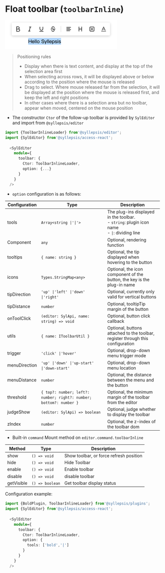 # Float toolbar (`toolbarInline`)

![toolbar.png](./_media/toolbar.png)

> Positioning rules
>
> - Display when there is text content, and display at the top of the selection area first
> - When selecting across rows, it will be displayed above or below according to the position where the mouse is released
> - Drag to select. Where mouse released far from the selection, it will be displayed at the position where the mouse is released first, and keep the left and right positions
> - In other cases where there is a selection area but no toolbar, appear when moved, centered on the mouse position

- The constructor `Ctor` of the follow-up toolbar is provided by `SylEditor` and import from `@syllepsis/editor`

```typescript
import {ToolbarInlineLoader} from'@syllepsis/editor';
import {SylEditor} from'@syllepsis/access-react';

  <SylEditor
    module={
      toolbar: {
        Ctor: ToolbarInlineLoader,
        option: {...}
      }
    }
  />
```

- `option` configuration is as follows:

| Configuration | Type                                                               | Description                                                                                         |
| ------------- | ------------------------------------------------------------------ | --------------------------------------------------------------------------------------------------- |
| tools         | `Array<string \|'\|'>`                                             | The plug-ins displayed in the toolbar.<br/> - `string`: plugin icon name <br> - `\|`: dividing line |
| Component     | `any`                                                              | Optional, rendering function                                                                        |
| tooltips      | `{ name: string }`                                                 | Optional, the tip displayed when hovering to the button                                             |
| icons         | `Types.StringMap<any>`                                             | Optional, the icon component of the button, the key is the plug-in name                             |
| tipDirection  | `'up' \|'left' \|'down' \|'right'`                                 | Optional, currently only valid for vertical buttons                                                 |
| tipDistance   | `number`                                                           | Optional, tooltipTip margin of the button                                                           |
| onToolClick   | `(editor: SylApi, name: string) => void`                           | Optional, button click callback                                                                     |
| utils         | `{ name: IToolbarUtil }`                                           | Optional, buttons attached to the toolbar, register through this configuration                      |
| trigger       | `'click' \|'hover'`                                                | Optional, drop-down menu trigger mode                                                               |
| menuDirection | `'up' \|'down' \|'up-start' \|'down-start'`                        | Optional, drop-down menu location                                                                   |
| menuDistance  | `number`                                                           | Optional, the distance between the menu and the button                                              |
| threshold     | `{ top?: number; left?: number; right?: number; bottom?: number }` | Optional, the minimum margin of the toolbar from the editor                                         |
| judgeShow     | `(editor: SylApi) => boolean`                                      | Optional, judge whether to display the toolbar                                                      |
| zIndex        | `number`                                                           | Optional, the z-index of the toolbar dom                                                            |

- Built-in `command`
  Mount method on `editor.command.toolbarInline`

| Method     | Type            | Description                             |
| ---------- | --------------- | --------------------------------------- |
| show       | `() => void`    | Show toolbar, or force refresh position |
| hide       | `() => void`    | Hide Toolbar                            |
| enable     | `() => void`    | Enable toolbar                          |
| disable    | `() => void`    | disable toolbar                         |
| getVisible | `() => boolean` | Get toolbar display status              |

Configuration example:

```typescript
import {BoldPlugin, ToolbarInlineLoader} from'@syllepsis/plugins';
import {SylEditor} from'@syllepsis/access-react';

  <SylEditor
    module={
      toolbar: {
        Ctor: ToolbarInlineLoader,
        option: {
          tools: ['bold','|']
        }
      }
    }
  />
```

